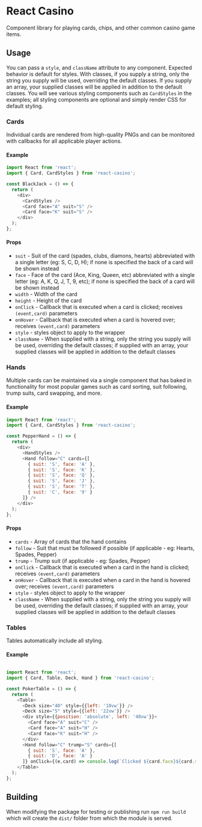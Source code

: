 # React Casino

Component library for playing cards, chips, and other common casino game items.

## Usage

You can pass a `style`, and `className` attribute to any component. Expected behavior is default for styles. With classes, if you supply a string, only the string you supply will be used, overriding the default classes. If you supply an array, your supplied classes will be applied in addition to the default classes. You will see various styling components such as `CardStyles` in the examples; all styling components are optional and simply render CSS for default styling.

### Cards

Individual cards are rendered from high-quality PNGs and can be monitored with callbacks for all applicable player actions.

#### Example

```js
import React from 'react';
import { Card, CardStyles } from 'react-casino';

const BlackJack = () => {
  return (
    <div>
      <CardStyles />
      <Card face="A" suit="S" />
      <Card face="K" suit="S" />
    </div>
  );
};
```

#### Props

- `suit` - Suit of the card (spades, clubs, diamons, hearts) abbreviated with a single letter (eg: S, C, D, H); if none is specified the back of a card will be shown instead
- `face` - Face of the card (Ace, King, Queen, etc) abbreviated with a single letter (eg: A, K, Q, J, T, 9, etc); if none is specified the back of a card will be shown instead
- `width` - Width of the card
- `height` - Height of the card
- `onClick` - Callback that is executed when a card is clicked; receives `(event,card)` parameters
- `onHover` - Callback that is executed when a card is hovered over; receives `(event,card)` parameters
- `style` - styles object to apply to the wrapper
- `className` - When supplied with a string, only the string you supply will be used, overriding the default classes; if supplied with an array, your supplied classes will be applied in addition to the default classes

### Hands

Multiple cards can be maintained via a single component that has baked in functionality for most popular games such as card sorting, suit following, trump suits, card swapping, and more.

#### Example

```js
import React from 'react';
import { Card, CardStyles } from 'react-casino';

const PepperHand = () => {
  return (
    <div>
      <HandStyles />
      <Hand follow="C" cards={[
        { suit: 'S', face: 'A' },
        { suit: 'S', face: 'K' },
        { suit: 'S', face: 'Q' },
        { suit: 'S', face: 'J' },
        { suit: 'S', face: 'T' },
        { suit: 'C', face: '9' }
      ]} />
    </div>
  );
};
```

#### Props

- `cards` - Array of cards that the hand contains
- `follow` - Suit that must be followed if possible (if applicable - eg: Hearts, Spades, Pepper)
- `trump` - Trump suit (if applicable - eg: Spades, Pepper)
- `onClick` - Callback that is executed when a card in the hand is clicked; receives `(event,card)` parameters
- `onHover` - Callback that is executed when a card in the hand is hovered over; receives `(event,card)` parameters
- `style` - styles object to apply to the wrapper
- `className` - When supplied with a string, only the string you supply will be used, overriding the default classes; if supplied with an array, your supplied classes will be applied in addition to the default classes

### Tables

Tables automatically include all styling.

#### Example

```js

import React from 'react';
import { Card, Table, Deck, Hand } from 'react-casino';

const PokerTable = () => {
  return (
    <Table>
      <Deck size="40" style={{left: '10vw'}} />
      <Deck size="5" style={{left: '22vw'}} />
      <div style={{position: 'absolute', left: '40vw'}}>
        <Card face="A" suit="C" />
        <Card face="A" suit="H" />
        <Card face="K" suit="H" />
      </div>
      <Hand follow="C" trump="S" cards={[
        { suit: 'S', face: 'A' },
        { suit: 'D', face: 'A' }
      ]} onClick={(e,card) => console.log(`Clicked ${card.face}${card.suit}`)} />
    </Table>
  );
};
```

## Building

When modifying the package for testing or publishing run `npm run build` which will create the `dist/` folder from which the module is served.
